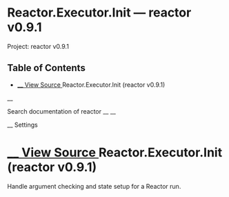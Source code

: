 # Reactor.Executor.Init — reactor v0.9.1

Project: reactor v0.9.1

## Table of Contents

- [ __ View Source ](external_link) Reactor.Executor.Init (reactor v0.9.1)

__

Search documentation of reactor __ __

__ Settings

#  [ __ View Source ](external_link) Reactor.Executor.Init (reactor v0.9.1)

Handle argument checking and state setup for a Reactor run.
